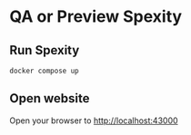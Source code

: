 # QA or Preview Spexity

## Run Spexity 

```shell
docker compose up
```

## Open website
Open your browser to [http://localhost:43000](http://localhost:43000)
